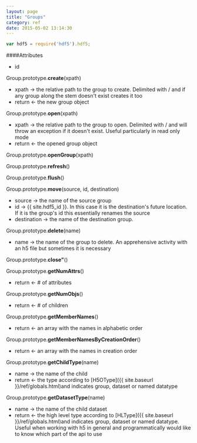 ```yaml
---
layout: page
title: "Groups"
category: ref
date: 2015-05-02 13:14:30
---
```


```javascript
var hdf5 = require('hdf5').hdf5;
```
####Attributes

* id 

Group.prototype.**create**(xpath)  

* xpath &rarr; the relative path to the group to create.  Delimited with / and if any group along the stem doesn't exist creates it too
* return &larr; the new group object

Group.prototype.**open**(xpath)  

* xpath &rarr; the relative path to the group to open.  Delimited with / and will throw an exception if it doesn't exist.  Useful particularly in read only mode
* return &larr; the opened group object

Group.prototype.**openGroup**(xpath)  

Group.prototype.**refresh**()  

Group.prototype.**flush**()  

Group.prototype.**move**(source, id, destination)  

* source &rarr; the name of the source group
* id &rarr; {{ site.hdf5_id }}. In this case it is the destination's future location.  If it is the group's id this essentially renames the source
* destination &rarr; the name of the destination group.

Group.prototype.**delete**(name)  

* name &rarr; the name of the group to delete. An apprehensive activity with an h5 file but sometimes it is necessary

Group.prototype.**close"**()  

Group.prototype.**getNumAttrs**()  

* return &larr; # of attributes

Group.prototype.**getNumObjs**()  

* return &larr; # of children

Group.prototype.**getMemberNames**()  

* return &larr; an array with the names in alphabetic order

Group.prototype.**getMemberNamesByCreationOrder**()  

* return &larr; an array with the names in creation order

Group.prototype.**getChildType**(name)  

* name &rarr; the name of the child
* return &larr; the type according to [H5OType]({{ site.baseurl }}/ref/globals.html)and indicates group, dataset or  named datatype

Group.prototype.**getDatasetType**(name)  

* name &rarr; the name of the child dataset
* return &larr; the high level type according to [HLType]({{ site.baseurl }}/ref/globals.html)and indicates group, dataset or  named datatype.
  Useful when working with h5 in general and programmatically would like to know which part of the api to use


